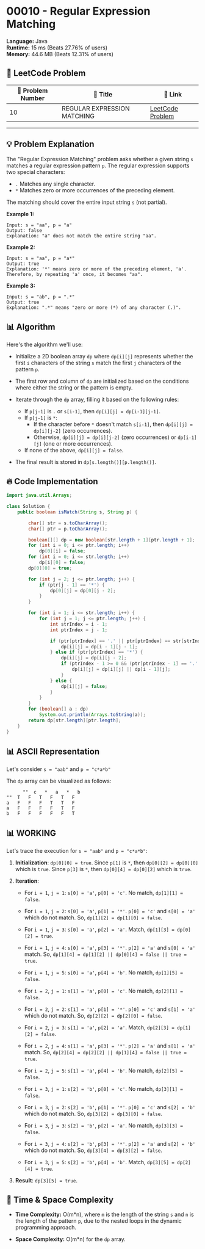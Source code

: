 # 00010 - Regular Expression Matching
    
**Language:** Java  
**Runtime:** 15 ms (Beats 27.76% of users)  
**Memory:** 44.6 MB (Beats 12.31% of users)  

## 📝 **LeetCode Problem**
| 🔢 Problem Number | 📌 Title | 🔗 Link |
|------------------|--------------------------|--------------------------|
| 10 | REGULAR EXPRESSION MATCHING | [LeetCode Problem](https://leetcode.com/problems/regular-expression-matching/) |

---

## 💡 **Problem Explanation**

The "Regular Expression Matching" problem asks whether a given string `s` matches a regular expression pattern `p`. The regular expression supports two special characters:

*   `.` Matches any single character.
*   `*` Matches zero or more occurrences of the preceding element.

The matching should cover the entire input string `s` (not partial).

**Example 1:**

```
Input: s = "aa", p = "a"
Output: false
Explanation: "a" does not match the entire string "aa".
```

**Example 2:**

```
Input: s = "aa", p = "a*"
Output: true
Explanation: '*' means zero or more of the preceding element, 'a'. Therefore, by repeating 'a' once, it becomes "aa".
```

**Example 3:**

```
Input: s = "ab", p = ".*"
Output: true
Explanation: ".*" means "zero or more (*) of any character (.)".
```

## 📊 **Algorithm**

Here's the algorithm we'll use:

*   Initialize a 2D boolean array `dp` where `dp[i][j]` represents whether the first `i` characters of the string `s` match the first `j` characters of the pattern `p`.

*   The first row and column of `dp` are initialized based on the conditions where either the string or the pattern is empty.

*   Iterate through the `dp` array, filling it based on the following rules:

    *   If `p[j-1]` is `.` or `s[i-1]`, then `dp[i][j] = dp[i-1][j-1]`.
    *   If `p[j-1]` is `*`:
        *   If the character before `*` doesn't match `s[i-1]`, then `dp[i][j] = dp[i][j-2]` (zero occurrences).
        *   Otherwise, `dp[i][j] = dp[i][j-2]` (zero occurrences) or `dp[i-1][j]` (one or more occurrences).
    *   If none of the above, `dp[i][j] = false`.

*   The final result is stored in `dp[s.length()][p.length()]`.

## 🔥 **Code Implementation**

```java
import java.util.Arrays;

class Solution {
    public boolean isMatch(String s, String p) {

        char[] str = s.toCharArray();
        char[] ptr = p.toCharArray();

        boolean[][] dp = new boolean[str.length + 1][ptr.length + 1];
        for (int i = 0; i <= ptr.length; i++)
            dp[0][i] = false;
        for (int i = 0; i <= str.length; i++)
            dp[i][0] = false;
        dp[0][0] = true;

        for (int j = 2; j <= ptr.length; j++) {
            if (ptr[j - 1] == '*') {
                dp[0][j] = dp[0][j - 2];
            }
        }

        for (int i = 1; i <= str.length; i++) {
            for (int j = 1; j <= ptr.length; j++) {
                int strIndex = i - 1;
                int ptrIndex = j - 1;

                if (ptr[ptrIndex] == '.' || ptr[ptrIndex] == str[strIndex]) {
                    dp[i][j] = dp[i - 1][j - 1];
                } else if (ptr[ptrIndex] == '*') {
                    dp[i][j] = dp[i][j - 2];
                    if (ptrIndex - 1 >= 0 && (ptr[ptrIndex - 1] == '.' || ptr[ptrIndex - 1] == str[strIndex])) {
                        dp[i][j] = dp[i][j] || dp[i - 1][j];
                    }
                } else {
                    dp[i][j] = false;
                }
            }
        }
        for (boolean[] a : dp)
            System.out.println(Arrays.toString(a));
        return dp[str.length][ptr.length];
    }
}
```

## 📊 **ASCII Representation**

Let's consider `s = "aab"` and `p = "c*a*b"`

The `dp` array can be visualized as follows:

```
      ""  c   *   a   *   b
""  T   F   T   F   T   F
a   F   F   F   T   T   F
a   F   F   F   F   T   F
b   F   F   F   F   F   T

```

## 📊 **WORKING**

Let's trace the execution for `s = "aab"` and `p = "c*a*b"`:

1.  **Initialization**: `dp[0][0] = true`.  Since `p[1]` is `*`, then `dp[0][2] = dp[0][0]` which is `true`. Since `p[3]` is `*`, then `dp[0][4] = dp[0][2]` which is `true`.

2.  **Iteration**:

    *   For `i = 1`, `j = 1`: `s[0] = 'a'`, `p[0] = 'c'`. No match, `dp[1][1] = false`.

    *   For `i = 1`, `j = 2`: `s[0] = 'a'`, `p[1] = '*'`.  `p[0] = 'c'` and `s[0] = 'a'` which do not match. So, `dp[1][2] = dp[1][0] = false`.

    *   For `i = 1`, `j = 3`: `s[0] = 'a'`, `p[2] = 'a'`. Match, `dp[1][3] = dp[0][2] = true`.

    *   For `i = 1`, `j = 4`: `s[0] = 'a'`, `p[3] = '*'`. `p[2] = 'a'` and `s[0] = 'a'` match.  So, `dp[1][4] = dp[1][2] || dp[0][4] = false || true = true`.

    *   For `i = 1`, `j = 5`: `s[0] = 'a'`, `p[4] = 'b'`. No match, `dp[1][5] = false`.

    *   For `i = 2`, `j = 1`: `s[1] = 'a'`, `p[0] = 'c'`. No match, `dp[2][1] = false`.

    *   For `i = 2`, `j = 2`: `s[1] = 'a'`, `p[1] = '*'`. `p[0] = 'c'` and `s[1] = 'a'` which do not match.  So, `dp[2][2] = dp[2][0] = false`.

    *   For `i = 2`, `j = 3`: `s[1] = 'a'`, `p[2] = 'a'`. Match, `dp[2][3] = dp[1][2] = false`.

    *   For `i = 2`, `j = 4`: `s[1] = 'a'`, `p[3] = '*'`. `p[2] = 'a'` and `s[1] = 'a'` match.  So, `dp[2][4] = dp[2][2] || dp[1][4] = false || true = true`.

    *   For `i = 2`, `j = 5`: `s[1] = 'a'`, `p[4] = 'b'`. No match, `dp[2][5] = false`.

    *   For `i = 3`, `j = 1`: `s[2] = 'b'`, `p[0] = 'c'`. No match, `dp[3][1] = false`.

    *   For `i = 3`, `j = 2`: `s[2] = 'b'`, `p[1] = '*'`. `p[0] = 'c'` and `s[2] = 'b'` which do not match.  So, `dp[3][2] = dp[3][0] = false`.

    *   For `i = 3`, `j = 3`: `s[2] = 'b'`, `p[2] = 'a'`. No match, `dp[3][3] = false`.

    *   For `i = 3`, `j = 4`: `s[2] = 'b'`, `p[3] = '*'`. `p[2] = 'a'` and `s[2] = 'b'` which do not match.  So, `dp[3][4] = dp[3][2] = false`.

    *   For `i = 3`, `j = 5`: `s[2] = 'b'`, `p[4] = 'b'`. Match, `dp[3][5] = dp[2][4] = true`.

3.  **Result**: `dp[3][5] = true`.

## 🚀 **Time & Space Complexity**

*   **Time Complexity:** O(m\*n), where `m` is the length of the string `s` and `n` is the length of the pattern `p`, due to the nested loops in the dynamic programming approach.

*   **Space Complexity:** O(m\*n) for the `dp` array.
    